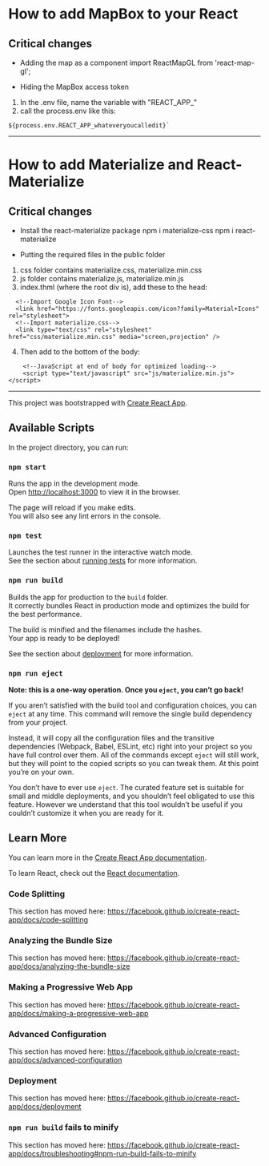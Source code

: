 # How to add MapBox to your React

## Critical changes
* Adding the map as a component
import ReactMapGL from 'react-map-gl';

* Hiding the MapBox access token
1) In the .env file, name the variable with "REACT_APP_" 
2) call the process.env like this: 
```
${process.env.REACT_APP_whateveryoucalledit}`
```

---


# How to add Materialize and React-Materialize

## Critical changes
* Install the react-materialize package
npm i materialize-css
npm i react-materialize

* Putting the required files in the public folder
1) css folder contains materialize.css, materialize.min.css
2) js folder contains materialize.js, materialize.min.js
3) index.thml (where the root div is), add these to the head:
```
  <!--Import Google Icon Font-->
  <link href="https://fonts.googleapis.com/icon?family=Material+Icons" rel="stylesheet">
  <!--Import materialize.css-->
  <link type="text/css" rel="stylesheet" href="css/materialize.min.css" media="screen,projection" />

```
4) Then add to the bottom of the body:
```
    <!--JavaScript at end of body for optimized loading-->
    <script type="text/javascript" src="js/materialize.min.js"></script>
```
---


This project was bootstrapped with [Create React App](https://github.com/facebook/create-react-app).

## Available Scripts

In the project directory, you can run:

### `npm start`

Runs the app in the development mode.<br>
Open [http://localhost:3000](http://localhost:3000) to view it in the browser.

The page will reload if you make edits.<br>
You will also see any lint errors in the console.

### `npm test`

Launches the test runner in the interactive watch mode.<br>
See the section about [running tests](https://facebook.github.io/create-react-app/docs/running-tests) for more information.

### `npm run build`

Builds the app for production to the `build` folder.<br>
It correctly bundles React in production mode and optimizes the build for the best performance.

The build is minified and the filenames include the hashes.<br>
Your app is ready to be deployed!

See the section about [deployment](https://facebook.github.io/create-react-app/docs/deployment) for more information.

### `npm run eject`

**Note: this is a one-way operation. Once you `eject`, you can’t go back!**

If you aren’t satisfied with the build tool and configuration choices, you can `eject` at any time. This command will remove the single build dependency from your project.

Instead, it will copy all the configuration files and the transitive dependencies (Webpack, Babel, ESLint, etc) right into your project so you have full control over them. All of the commands except `eject` will still work, but they will point to the copied scripts so you can tweak them. At this point you’re on your own.

You don’t have to ever use `eject`. The curated feature set is suitable for small and middle deployments, and you shouldn’t feel obligated to use this feature. However we understand that this tool wouldn’t be useful if you couldn’t customize it when you are ready for it.

## Learn More

You can learn more in the [Create React App documentation](https://facebook.github.io/create-react-app/docs/getting-started).

To learn React, check out the [React documentation](https://reactjs.org/).

### Code Splitting

This section has moved here: https://facebook.github.io/create-react-app/docs/code-splitting

### Analyzing the Bundle Size

This section has moved here: https://facebook.github.io/create-react-app/docs/analyzing-the-bundle-size

### Making a Progressive Web App

This section has moved here: https://facebook.github.io/create-react-app/docs/making-a-progressive-web-app

### Advanced Configuration

This section has moved here: https://facebook.github.io/create-react-app/docs/advanced-configuration

### Deployment

This section has moved here: https://facebook.github.io/create-react-app/docs/deployment

### `npm run build` fails to minify

This section has moved here: https://facebook.github.io/create-react-app/docs/troubleshooting#npm-run-build-fails-to-minify
